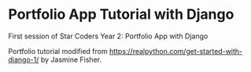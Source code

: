 # Portfolio App Tutorial with Django
First session of Star Coders Year 2: Portfolio App with Django

Portfolio tutorial modified from https://realpython.com/get-started-with-django-1/ by Jasmine Fisher.

